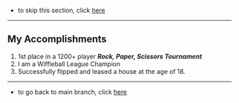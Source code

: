  - to skip this section, click [here](https://github.com/brandtjoe13/My-Life-in-a-Code-Shell/tree/Block-Code)
 
 ---

## My Accomplishments

 1. 1st place in a 1200+ player **_Rock, Paper, Scissors Tournament_**
 2. I am a Wiffleball League Champion
 3. Successfully flipped and leased a house at the age of 18.
 
 ---
 
  - to go back to main branch, click [here](https://github.com/brandtjoe13/My-Life-in-a-Code-Shell/tree/master)
